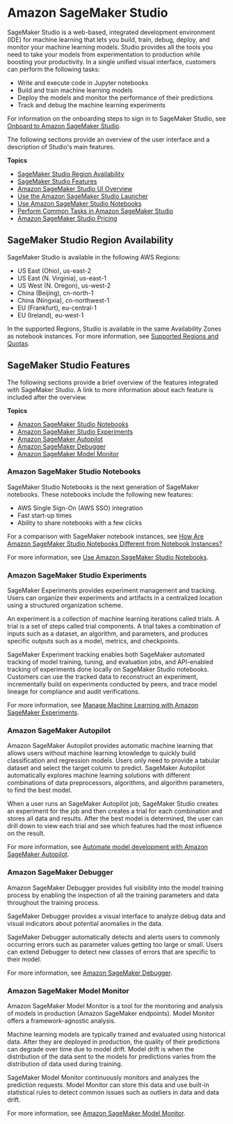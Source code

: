 # Amazon SageMaker Studio<a name="studio"></a>

SageMaker Studio is a web\-based, integrated development environment \(IDE\) for machine learning that lets you build, train, debug, deploy, and monitor your machine learning models\. Studio provides all the tools you need to take your models from experimentation to production while boosting your productivity\. In a single unified visual interface, customers can perform the following tasks:
+ Write and execute code in Jupyter notebooks
+ Build and train machine learning models
+ Deploy the models and monitor the performance of their predictions
+ Track and debug the machine learning experiments

For information on the onboarding steps to sign in to SageMaker Studio, see [Onboard to Amazon SageMaker Studio](gs-studio-onboard.md)\.

The following sections provide an overview of the user interface and a description of Studio's main features\.

**Topics**
+ [SageMaker Studio Region Availability](#studio-regions)
+ [SageMaker Studio Features](#studio-features)
+ [Amazon SageMaker Studio UI Overview](studio-ui.md)
+ [Use the Amazon SageMaker Studio Launcher](studio-launcher.md)
+ [Use Amazon SageMaker Studio Notebooks](notebooks.md)
+ [Perform Common Tasks in Amazon SageMaker Studio](studio-tasks.md)
+ [Amazon SageMaker Studio Pricing](studio-pricing.md)

## SageMaker Studio Region Availability<a name="studio-regions"></a>

SageMaker Studio is available in the following AWS Regions:
+ US East \(Ohio\), us\-east\-2
+ US East \(N\. Virginia\), us\-east\-1
+ US West \(N\. Oregon\), us\-west\-2
+ China \(Beijing\), cn\-north\-1
+ China \(Ningxia\), cn\-northwest\-1
+ EU \(Frankfurt\), eu\-central\-1
+ EU \(Ireland\), eu\-west\-1

In the supported Regions, Studio is available in the same Availability Zones as notebook instances\. For more information, see [Supported Regions and Quotas](regions-quotas.md)\.

## SageMaker Studio Features<a name="studio-features"></a>

The following sections provide a brief overview of the features integrated with SageMaker Studio\. A link to more information about each feature is included after the overview\.

**Topics**
+ [Amazon SageMaker Studio Notebooks](#studio-features-notebooks)
+ [Amazon SageMaker Studio Experiments](#studio-features-experiments)
+ [Amazon SageMaker Autopilot](#studio-features-autopilot)
+ [Amazon SageMaker Debugger](#studio-features-debugger)
+ [Amazon SageMaker Model Monitor](#studio-features-model-monitor)

### Amazon SageMaker Studio Notebooks<a name="studio-features-notebooks"></a>

SageMaker Studio Notebooks is the next generation of SageMaker notebooks\. These notebooks include the following new features:
+ AWS Single Sign\-On \(AWS SSO\) integration
+ Fast start\-up times
+ Ability to share notebooks with a few clicks

For a comparison with SageMaker notebook instances, see [How Are Amazon SageMaker Studio Notebooks Different from Notebook Instances?](notebooks-comparison.md)

For more information, see [Use Amazon SageMaker Studio Notebooks](notebooks.md)\.

### Amazon SageMaker Studio Experiments<a name="studio-features-experiments"></a>

SageMaker Experiments provides experiment management and tracking\. Users can organize their experiments and artifacts in a centralized location using a structured organization scheme\.

An experiment is a collection of machine learning iterations called trials\. A trial is a set of steps called trial components\. A trial takes a combination of inputs such as a dataset, an algorithm, and parameters, and produces specific outputs such as a model, metrics, and checkpoints\.

SageMaker Experiment tracking enables both SageMaker automated tracking of model training, tuning, and evaluation jobs, and API\-enabled tracking of experiments done locally on SageMaker Studio notebooks\. Customers can use the tracked data to reconstruct an experiment, incrementally build on experiments conducted by peers, and trace model lineage for compliance and audit verifications\.

For more information, see [Manage Machine Learning with Amazon SageMaker Experiments](experiments.md)\.

### Amazon SageMaker Autopilot<a name="studio-features-autopilot"></a>

Amazon SageMaker Autopilot provides automatic machine learning that allows users without machine learning knowledge to quickly build classification and regression models\. Users only need to provide a tabular dataset and select the target column to predict\. SageMaker Autopilot automatically explores machine learning solutions with different combinations of data preprocessors, algorithms, and algorithm parameters, to find the best model\.

When a user runs an SageMaker Autopilot job, SageMaker Studio creates an experiment for the job and then creates a trial for each combination and stores all data and results\. After the best model is determined, the user can drill down to view each trial and see which features had the most influence on the result\.

For more information, see [Automate model development with Amazon SageMaker Autopilot](autopilot-automate-model-development.md)\.

### Amazon SageMaker Debugger<a name="studio-features-debugger"></a>

Amazon SageMaker Debugger provides full visibility into the model training process by enabling the inspection of all the training parameters and data throughout the training process\.

SageMaker Debugger provides a visual interface to analyze debug data and visual indicators about potential anomalies in the data\.

SageMaker Debugger automatically detects and alerts users to commonly occurring errors such as parameter values getting too large or small\. Users can extend Debugger to detect new classes of errors that are specific to their model\.

For more information, see [Amazon SageMaker Debugger](train-debugger.md)\.

### Amazon SageMaker Model Monitor<a name="studio-features-model-monitor"></a>

Amazon SageMaker Model Monitor is a tool for the monitoring and analysis of models in production \(Amazon SageMaker endpoints\)\. Model Monitor offers a framework\-agnostic analysis\.

Machine learning models are typically trained and evaluated using historical data\. After they are deployed in production, the quality of their predictions can degrade over time due to model drift\. Model drift is when the distribution of the data sent to the models for predictions varies from the distribution of data used during training\.

SageMaker Model Monitor continuously monitors and analyzes the prediction requests\. Model Monitor can store this data and use built\-in statistical rules to detect common issues such as outliers in data and data drift\.

For more information, see [Amazon SageMaker Model Monitor](model-monitor.md)\.